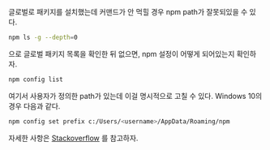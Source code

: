 글로벌로 패키지를 설치했는데 커맨드가 안 먹힐 경우 npm path가 잘못되있을 수 있다.

```bash
npm ls -g --depth=0
```

으로 글로벌 패키지 목록을 확인한 뒤 없으면, npm 설정이 어떻게 되어있는지 확인하자.

```bash
npm config list
```

여기서 사용자가 정의한 path가 있는데 이걸 명시적으로 고칠 수 있다. Windows 10의 경우 다음과 같다.

```bash
npm config set prefix c:/Users/<username>/AppData/Roaming/npm
```

자세한 사항은 [Stackoverflow](https://stackoverflow.com/questions/29955217/global-npm-package-installed-but-command-not-found) 를 참고하자.